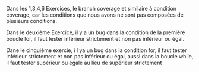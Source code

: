 Dans les 1,3,4,6 Exercices, le branch coverage et similaire à condition coverage, car les conditions que nous avons ne sont pas composées de plusieurs conditions.

Dans le deuxième Exercice, il y a un bug dans la condition de la première boucle for, il faut tester inférieur strictement et non pas inférieur ou égal.

Dane le cinquième exercie, i l ya un bug dans la condition for, il faut tester inférieur strictement et non pas inférieur ou égal, aussi dans la boucle while, il faut tester supérieur ou égale au lieu de supérieur strictement 
